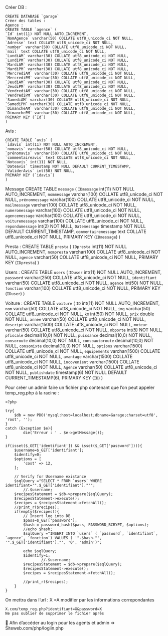 Créer DB :

    CREATE DATABASE `garage`
    Créer des tables :
    Agence :
    CREATE TABLE `agence` (
    `Id` int(11) NOT NULL AUTO_INCREMENT,
    `NomAgence` varchar(50) COLLATE utf8_unicode_ci NOT NULL,
    `Adresse` text COLLATE utf8_unicode_ci NOT NULL,
    `number` varchar(50) COLLATE utf8_unicode_ci NOT NULL,
    `mail` text COLLATE utf8_unicode_ci NOT NULL,
    `LundiAM` varchar(30) COLLATE utf8_unicode_ci NOT NULL,
    `LundiPM` varchar(30) COLLATE utf8_unicode_ci NOT NULL,
    `MardiAM` varchar(30) COLLATE utf8_unicode_ci NOT NULL,
    `MardiPM` varchar(30) COLLATE utf8_unicode_ci NOT NULL,
    `MercrediAM` varchar(30) COLLATE utf8_unicode_ci NOT NULL,
    `MercrediPM` varchar(30) COLLATE utf8_unicode_ci NOT NULL,
    `JeudiAM` varchar(30) COLLATE utf8_unicode_ci NOT NULL,
    `JeudiPM` varchar(30) COLLATE utf8_unicode_ci NOT NULL,
    `VendrediAM` varchar(30) COLLATE utf8_unicode_ci NOT NULL,
    `VendrediPM` varchar(30) COLLATE utf8_unicode_ci NOT NULL,
    `SamediAM` varchar(30) COLLATE utf8_unicode_ci NOT NULL,
    `SamediPM` varchar(30) COLLATE utf8_unicode_ci NOT NULL,
    `DimancheAM` varchar(30) COLLATE utf8_unicode_ci NOT NULL,
    `DimanchePM` varchar(30) COLLATE utf8_unicode_ci NOT NULL,
    PRIMARY KEY (`Id`)
    ) 

Avis :

    CREATE TABLE `avis` (
    `idavis` int(11) NOT NULL AUTO_INCREMENT,
    `nomavis` varchar(50) COLLATE utf8_unicode_ci NOT NULL,
    `prénomavis` varchar(50) COLLATE utf8_unicode_ci NOT NULL,
    `commentaireavis` text COLLATE utf8_unicode_ci NOT NULL,
    `Noteavis` int(11) NOT NULL,
    `Dateavis` timestamp NOT NULL DEFAULT CURRENT_TIMESTAMP,
    `ValiderAvis` int(50) NOT NULL,
    PRIMARY KEY (`idavis`)
    ) 


Message
    CREATE TABLE `message` (
    `IDmessage` int(11) NOT NULL AUTO_INCREMENT,
    `nommessage` varchar(100) COLLATE utf8_unicode_ci NOT NULL,
    `prénommessage` varchar(100) COLLATE utf8_unicode_ci NOT NULL,
    `mailmessage` varchar(100) COLLATE utf8_unicode_ci NOT NULL,
    `numeromessage` varchar(100) COLLATE utf8_unicode_ci NOT NULL,
    `agencemessage` varchar(100) COLLATE utf8_unicode_ci NOT NULL,
    `voituremessage` varchar(100) COLLATE utf8_unicode_ci NOT NULL,
    `repondumessage` int(2) NOT NULL,
    `Datemessage` timestamp NOT NULL DEFAULT CURRENT_TIMESTAMP,
    `commentairemessage` text COLLATE utf8_unicode_ci NOT NULL,
    PRIMARY KEY (`IDmessage`)
    ) 

Presta :
    CREATE TABLE `presta` (
    `IDpresta` int(11) NOT NULL AUTO_INCREMENT,
    `nompresta` varchar(100) COLLATE utf8_unicode_ci NOT NULL,
    `agence` varchar(50) COLLATE utf8_unicode_ci NOT NULL,
    PRIMARY KEY (`IDpresta`)
    )

Users :
    CREATE TABLE `users` (
    `IDuser` int(11) NOT NULL AUTO_INCREMENT,
    `password` varchar(250) COLLATE utf8_unicode_ci NOT NULL,
    `identifiant` varchar(50) COLLATE utf8_unicode_ci NOT NULL,
    `agence` int(50) NOT NULL,
    `fonction` varchar(100) COLLATE utf8_unicode_ci NOT NULL,
    PRIMARY KEY (`IDuser`)
    )

Voiture :
    CREATE TABLE `voiture` (
    `ID` int(11) NOT NULL AUTO_INCREMENT,
    `nom` varchar(50) COLLATE utf8_unicode_ci NOT NULL,
    `img` varchar(50) COLLATE utf8_unicode_ci NOT NULL,
    `km` int(50) NOT NULL,
    `prix` double NOT NULL,
    `année` varchar(50) COLLATE utf8_unicode_ci NOT NULL,
    `descript` varchar(1500) COLLATE utf8_unicode_ci NOT NULL,
    `moteur` varchar(50) COLLATE utf8_unicode_ci NOT NULL,
    `nbporte` int(5) NOT NULL,
    `pfiscale` decimal(10,0) NOT NULL,
    `puissance` decimal(10,0) NOT NULL,
    `consoroute` decimal(10,0) NOT NULL,
    `consoautoroute` decimal(10,0) NOT NULL,
    `consomixte` decimal(10,0) NOT NULL,
    `options` varchar(1500) COLLATE utf8_unicode_ci NOT NULL,
    `equipements` varchar(1500) COLLATE utf8_unicode_ci NOT NULL,
    `avantage` varchar(1500) COLLATE utf8_unicode_ci NOT NULL,
    `incovenient` varchar(1500) COLLATE utf8_unicode_ci NOT NULL,
    `Agence` varchar(50) COLLATE utf8_unicode_ci NOT NULL,
    `publishdate` timestamp(6) NOT NULL DEFAULT CURRENT_TIMESTAMP(6),
    PRIMARY KEY (`ID`)
    )

Pour créer un admin faire un fichier php contenant que l’on peut appeler temp_reg.php à la racine :

    <?php

    try{
        $db = new PDO('mysql:host=localhost;dbname=Garage;charset=utf8', 'root', '');
    }
    catch (Exception $e){
            die('Erreur : ' . $e->getMessage());
    }

    if(isset($_GET['identifiant']) && isset($_GET['password']))){
        $username=$_GET['identifiant'];
        $identify=0;
        $options = [
            'cost' => 12,
        ];
        
        // Verify for Username existance
        $sqlQuery ="SELECT * FROM `users` WHERE identifiant='".$_GET['identifiant']."'";
            //.$username;
        $recipesStatement = $db->prepare($sqlQuery);
        $recipesStatement->execute();
        $recipes = $recipesStatement->fetchAll();
        //print_r($recipes);
        if(empty($recipes)){
            // Insert log into DB 
            $pass=$_GET['password'];
            $hash = password_hash($pass, PASSWORD_BCRYPT, $options);
            //echo $hash;
            $sqlQuery ="INSERT INTO `users` ( `password`, `identifiant`, `agence`, `fonction`) VALUES ( '".$hash."', '".$_GET['identifiant']."', '0', 'admin')";

            echo $sqlQuery;
            $identify=1;
                    //.$username;
            $recipesStatement = $db->prepare($sqlQuery);
            $recipesStatement->execute();
            $recipes = $recipesStatement->fetchAll();

            //print_r($recipes);
        }
    }


On mettra dans l’url :
    X =A modifier par les informations correpondantes

    X.com/temp_reg.php?identifiant=X&password=X
    Ne pas oublier de supprimer le fichier après

	Afin d’accéder au login pour les agents et admin => Siteweb.com/php/logiin.php
